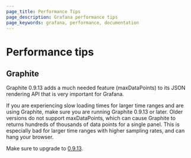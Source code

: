 ```yaml
---
page_title: Performance Tips
page_description: Grafana performance tips
page_keywords: grafana, performance, documentation
---
```


# Performance tips

## Graphite

Graphite 0.9.13 adds a much needed feature (maxDataPoints) to its JSON rendering API that is very important for Grafana. 

If you are experiencing slow loading times for larger time ranges and are using Graphite, make sure you are running Graphite 0.9.13 or later. Older versions do not support maxDataPoints, which can cause Graphite to returns hundreds of thousands of data points for a single panel. This is especially bad for larger time ranges with higher sampling rates, and can hang your browser.

Make sure to upgrade to [0.9.13](http://graphite.readthedocs.org/en/latest/releases/0_9_13.html).


